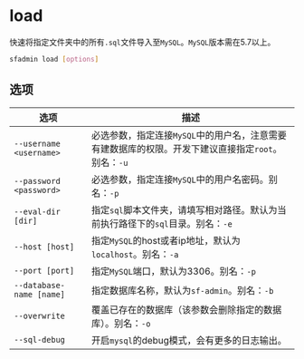 # load

快速将指定文件夹中的所有`.sql`文件导入至`MySQL`。`MySQL`版本需在5.7以上。

``` bash
sfadmin load [options]
```

## 选项

| 选项                     | 描述                                                         |
| ------------------------ | ------------------------------------------------------------ |
| `--username <username>`  | 必选参数，指定连接`MySQL`中的用户名，注意需要有建数据库的权限。开发下建议直接指定`root`。别名：`-u` |
| `--password <password>`  | 必选参数，指定连接`MySQL`中的用户名密码。别名：`-p`          |
| `--eval-dir [dir]`       | 指定`sql`脚本文件夹，请填写相对路径。默认为当前执行路径下的`sql`目录。别名：`-e` |
| `--host [host]`          | 指定`MySQL`的host或者ip地址，默认为`localhost`。别名：`-a`   |
| `--port [port]`          | 指定`MySQL`端口，默认为3306。别名：`-p`                      |
| `--database-name [name]` | 指定数据库名称，默认为`sf-admin`。别名：`-b`                 |
| `--overwrite`            | 覆盖已存在的数据库（该参数会删除指定的数据库）。别名：`-o`   |
| `--sql-debug`            | 开启`mysql`的debug模式，会有更多的日志输出。                 |

